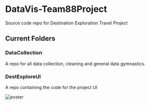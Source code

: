 # DataVis-Team88Project
Source code repo for Destination Exploration Travel Project

## Current Folders


### DataCollection
A repo for all data collection, cleaning and general data gymnastics.


### DestExploreUI
A repo containing the code for the project UI

![poster](Poster.png "Poster")